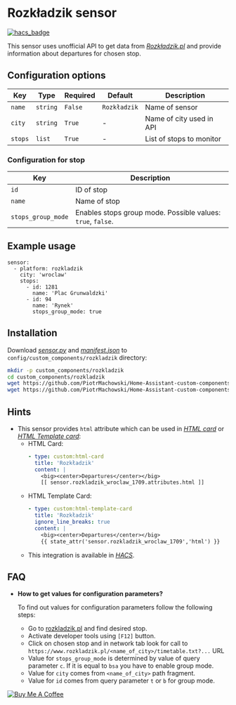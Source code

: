 # Rozkładzik sensor
 
[![hacs_badge](https://img.shields.io/badge/HACS-Default-orange.svg)](https://github.com/custom-components/hacs) 

This sensor uses unofficial API to get data from [*Rozkładzik.pl*](https://www.rozkladzik.pl) and provide information about departures for chosen stop.

## Configuration options

| Key | Type | Required | Default | Description |
| --- | --- | --- | --- | --- |
| `name` | `string` | `False` | `Rozkładzik` | Name of sensor |
| `city` | `string` | `True` | - | Name of city used in API |
| `stops` | `list` | `True` | - | List of stops to monitor |

### Configuration for stop

| Key | Description |
| --- | --- | 
| `id` | ID of stop |
| `name` | Name of stop |
| `stops_group_mode` | Enables stops group mode. Possible values: `true`, `false`. |

## Example usage

```
sensor:
  - platform: rozkladzik
    city: 'wroclaw'
    stops:
      - id: 1281
        name: 'Plac Grunwaldzki'
      - id: 94
        name: 'Rynek'
        stops_group_mode: true
```

## Installation

Download [*sensor.py*](https://github.com/PiotrMachowski/Home-Assistant-custom-components-Rozkladzik/raw/master/custom_components/rozkladzik/sensor.py) and [*manifest.json*](https://github.com/PiotrMachowski/Home-Assistant-custom-components-Rozkladzik/raw/master/custom_components/rozkladzik/manifest.json) to `config/custom_components/rozkladzik` directory:
```bash
mkdir -p custom_components/rozkladzik
cd custom_components/rozkladzik
wget https://github.com/PiotrMachowski/Home-Assistant-custom-components-Rozkladzik/raw/master/custom_components/rozkladzik/sensor.py
wget https://github.com/PiotrMachowski/Home-Assistant-custom-components-Rozkladzik/raw/master/custom_components/rozkladzik/manifest.json
```


## Hints

* This sensor provides `html` attribute which can be used in [*HTML card*](https://github.com/PiotrMachowski/Home-Assistant-Lovelace-HTML-card) or [*HTML Template card*](https://github.com/PiotrMachowski/Home-Assistant-Lovelace-HTML-Template-card):
  * HTML Card:
    ```yaml
    - type: custom:html-card
      title: 'Rozkładzik'
      content: |
        <big><center>Departures</center></big>
        [[ sensor.rozkladzik_wroclaw_1709.attributes.html ]]
    ```
  * HTML Template Card:
    ```yaml
    - type: custom:html-template-card
      title: 'Rozkładzik'
      ignore_line_breaks: true
      content: |
        <big><center>Departures</center></big>
        {{ state_attr('sensor.rozkladzik_wroclaw_1709','html') }}
    ```
  * This integration is available in [*HACS*](https://github.com/custom-components/hacs/).
## FAQ

* **How to get values for configuration parameters?**

  To find out values for configuration parameters follow the following steps: 
  - Go to [rozkladzik.pl](https://www.rozkladzik.pl) and find desired stop.
  - Activate developer tools using `[F12]` button.
  - Click on chosen stop and in network tab look for call to `https://www.rozkladzik.pl/<name_of_city>/timetable.txt?...` URL
  - Value for `stops_group_mode` is determined by value of query parameter `c`. If it is equal to `bsa` you have to enable group mode.
  - Value for `city` comes from `<name_of_city>` path fragment.
  - Value for `id` comes from query parameter `t` or `b` for group mode.

<a href="https://www.buymeacoffee.com/PiotrMachowski" target="_blank"><img src="https://bmc-cdn.nyc3.digitaloceanspaces.com/BMC-button-images/custom_images/orange_img.png" alt="Buy Me A Coffee" style="height: auto !important;width: auto !important;" ></a>
